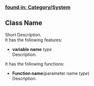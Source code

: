 ### [found in: Category/System](link)
## Class Name
Short Description.  
It has the following features:

- **variable name** *type*  
Description.

It has the following functions:

- **Function name**(parameter name *type*)  
Description.